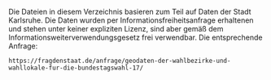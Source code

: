 Die Dateien in diesem Verzeichnis basieren zum Teil auf Daten der Stadt
Karlsruhe. Die Daten wurden per Informationsfreiheitsanfrage erhaltenen
und stehen unter keiner expliziten Lizenz, sind aber gemäß dem
Informationsweiterverwendungsgesetz frei verwendbar. Die entsprechende
Anfrage:

    https://fragdenstaat.de/anfrage/geodaten-der-wahlbezirke-und-wahllokale-fur-die-bundestagswahl-17/

